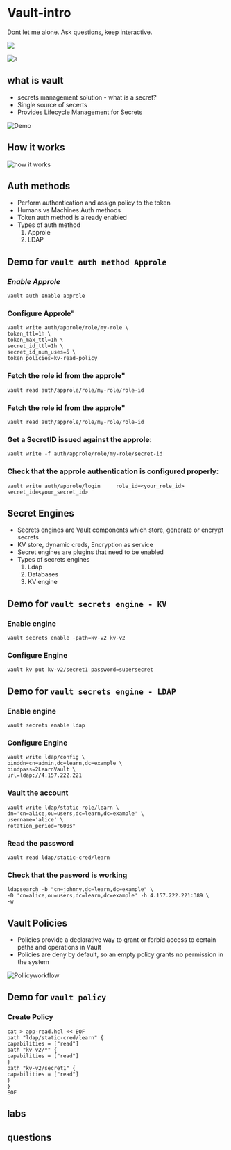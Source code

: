 # Vault-intro
Dont let me alone. Ask questions, keep interactive.

<img src="https://media.giphy.com/media/H6cmWzp6LGFvqjidB7/giphy.gif">

![a](https://media.giphy.com/media/H6cmWzp6LGFvqjidB7/giphy.gif)
## what is vault  


* secrets management solution - what is a secret?
* Single source of secerts
* Provides Lifecycle Management for Secrets

![Demo](https://developer.hashicorp.com/_next/image?url=https%3A%2F%2Fcontent.hashicorp.com%2Fapi%2Fassets%3Fproduct%3Dvault%26version%3Drefs%252Fheads%252Frelease%252F1.15.x%26asset%3Dwebsite%252Fpublic%252Fimg%252Fhow-vault-works.png%26width%3D2077%26height%3D1343&w=3840&q=75)

## How it works

![how it works](https://developer.hashicorp.com/_next/image?url=https%3A%2F%2Fcontent.hashicorp.com%2Fapi%2Fassets%3Fproduct%3Dvault%26version%3Drefs%252Fheads%252Frelease%252F1.15.x%26asset%3Dwebsite%252Fpublic%252Fimg%252Fvault-workflow-diagram1.png%26width%3D8300%26height%3D9000&w=3840&q=75)

## Auth methods
* Perform authentication and assign policy to the token
* Humans vs Machines Auth methods
* Token auth method is already enabled
* Types of auth method
    1. Approle
    2. LDAP

## Demo for `vault auth method Approle`  
### *Enable Approle*

    vault auth enable approle

### Configure Approle"

    vault write auth/approle/role/my-role \
    token_ttl=1h \
    token_max_ttl=1h \
    secret_id_ttl=1h \
    secret_id_num_uses=5 \
    token_policies=kv-read-policy


### Fetch the role id from the approle"

    vault read auth/approle/role/my-role/role-id

### Fetch the role id from the approle"

    vault read auth/approle/role/my-role/role-id

### Get a SecretID issued against the approle:

    vault write -f auth/approle/role/my-role/secret-id

### Check that the approle authentication is configured properly:

    vault write auth/approle/login     role_id=<your_role_id>     secret_id=<your_secret_id>


## Secret Engines
* Secrets engines are Vault components which store, generate or encrypt secrets
* KV store, dynamic creds, Encryption as service
* Secret engines are plugins that need to be enabled
* Types of secrets engines
    1. Ldap
    2. Databases
    3. KV engine

## Demo for `vault secrets engine - KV`  
### Enable engine

    vault secrets enable -path=kv-v2 kv-v2

### Configure Engine

    vault kv put kv-v2/secret1 password=supersecret

## Demo for `vault secrets engine - LDAP`  
### Enable engine

    vault secrets enable ldap

### Configure Engine

    vault write ldap/config \
    binddn=cn=admin,dc=learn,dc=example \
    bindpass=2LearnVault \
    url=ldap://4.157.222.221
   


### Vault the account

    vault write ldap/static-role/learn \
    dn='cn=alice,ou=users,dc=learn,dc=example' \
    username='alice' \
    rotation_period="600s"

### Read the password

    vault read ldap/static-cred/learn


### Check that the pasword is working

    ldapsearch -b "cn=johnny,dc=learn,dc=example" \
    -D 'cn=alice,ou=users,dc=learn,dc=example' -h 4.157.222.221:389 \
    -w


## Vault Policies
* Policies provide a declarative way to grant or forbid access to certain paths and operations in Vault
* Policies are deny by default, so an empty policy grants no permission in the system

![Pollicyworkflow](https://developer.hashicorp.com/_next/image?url=https%3A%2F%2Fcontent.hashicorp.com%2Fapi%2Fassets%3Fproduct%3Dvault%26version%3Drefs%252Fheads%252Frelease%252F1.15.x%26asset%3Dwebsite%252Fpublic%252Fimg%252Fvault-policy-workflow.svg%26width%3D669%26height%3D497&w=1920&q=75)

## Demo for `vault policy`  
### Create Policy

    cat > app-read.hcl << EOF
    path "ldap/static-cred/learn" {
    capabilities = ["read"]
    path "kv-v2/*" {
    capabilities = ["read"]
    }
    path "kv-v2/secret1" {
    capabilities = ["read"]
    }
    }
    EOF

## labs

## questions

